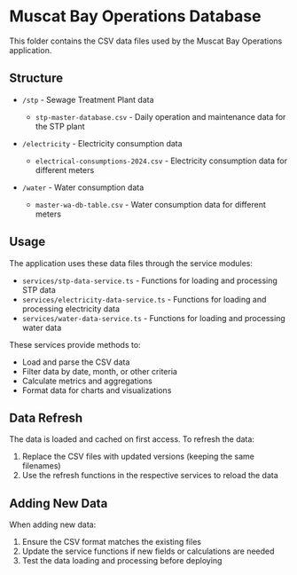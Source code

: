 # Muscat Bay Operations Database

This folder contains the CSV data files used by the Muscat Bay Operations application.

## Structure

- `/stp` - Sewage Treatment Plant data
  - `stp-master-database.csv` - Daily operation and maintenance data for the STP plant

- `/electricity` - Electricity consumption data
  - `electrical-consumptions-2024.csv` - Electricity consumption data for different meters

- `/water` - Water consumption data
  - `master-wa-db-table.csv` - Water consumption data for different meters

## Usage

The application uses these data files through the service modules:

- `services/stp-data-service.ts` - Functions for loading and processing STP data
- `services/electricity-data-service.ts` - Functions for loading and processing electricity data
- `services/water-data-service.ts` - Functions for loading and processing water data

These services provide methods to:
- Load and parse the CSV data
- Filter data by date, month, or other criteria
- Calculate metrics and aggregations
- Format data for charts and visualizations

## Data Refresh

The data is loaded and cached on first access. To refresh the data:

1. Replace the CSV files with updated versions (keeping the same filenames)
2. Use the refresh functions in the respective services to reload the data

## Adding New Data

When adding new data:

1. Ensure the CSV format matches the existing files
2. Update the service functions if new fields or calculations are needed
3. Test the data loading and processing before deploying
